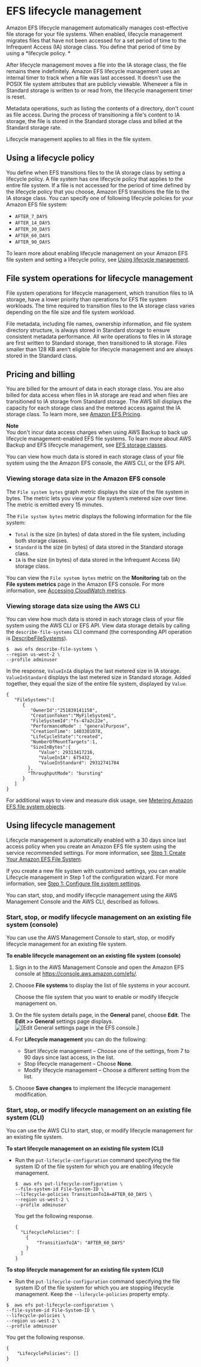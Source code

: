 # EFS lifecycle management<a name="lifecycle-management-efs"></a>

Amazon EFS lifecycle management automatically manages cost\-effective file storage for your file systems\. When enabled, lifecycle management migrates files that have not been accessed for a set period of time to the Infrequent Access \(IA\) storage class\. You define that period of time by using a *lifecycle policy\. *

After lifecycle management moves a file into the IA storage class, the file remains there indefinitely\. Amazon EFS lifecycle management uses an internal timer to track when a file was last accessed\. It doesn't use the POSIX file system attributes that are publicly viewable\. Whenever a file in Standard storage is written to or read from, the lifecycle management timer is reset\. 

Metadata operations, such as listing the contents of a directory, don't count as file access\. During the process of transitioning a file's content to IA storage, the file is stored in the Standard storage class and billed at the Standard storage rate\. 

Lifecycle management applies to all files in the file system\.

## Using a lifecycle policy<a name="lifecycle-policy"></a>

You define when EFS transitions files to the IA storage class by setting a lifecycle policy\. A file system has one lifecycle policy that applies to the entire file system\. If a file is not accessed for the period of time defined by the lifecycle policy that you choose, Amazon EFS transitions the file to the IA storage class\. You can specify one of following lifecycle policies for your Amazon EFS file system: 
+ `AFTER_7_DAYS`
+  `AFTER_14_DAYS` 
+  `AFTER_30_DAYS` 
+  `AFTER_60_DAYS` 
+  `AFTER_90_DAYS` 

To learn more about enabling lifecycle management on your Amazon EFS file system and setting a lifecycle policy, see [Using lifecycle management](#enable-lifecycle-management)\. 

## File system operations for lifecycle management<a name="metadata"></a>

File system operations for lifecycle management, which transition files to IA storage, have a lower priority than operations for EFS file system workloads\. The time required to transition files to the IA storage class varies depending on the file size and file system workload\. 

File metadata, including file names, ownership information, and file system directory structure, is always stored in Standard storage to ensure consistent metadata performance\. All write operations to files in IA storage are first written to Standard storage, then transitioned to IA storage\. Files smaller than 128 KB aren't eligible for lifecycle management and are always stored in the Standard class\. 

## Pricing and billing<a name="billing"></a>

You are billed for the amount of data in each storage class\. You are also billed for data access when files in IA storage are read and when files are transitioned to IA storage from Standard storage\. The AWS bill displays the capacity for each storage class and the metered access against the IA storage class\. To learn more, see [Amazon EFS Pricing](https://aws.amazon.com/efs/pricing)\.

**Note**  
You don't incur data access charges when using AWS Backup to back up lifecycle management\-enabled EFS file systems\. To learn more about AWS Backup and EFS lifecycle management, see [EFS storage classes](awsbackup.md#backups-storage-classes)\.

You can view how much data is stored in each storage class of your file system using the the Amazon EFS console, the AWS CLI, or the EFS API\.

### Viewing storage data size in the Amazon EFS console<a name="billing-metric"></a>

The `File system bytes` graph metric displays the size of the file system in bytes\. The metric lets you view your file system’s metered size over time\. The metric is emitted every 15 minutes\.

The `File system bytes` metric displays the following information for the file system:
+ `Total` is the size \(in bytes\) of data stored in the file system, including both storage classes\.
+ `Standard` is the size \(in bytes\) of data stored in the Standard storage class\.
+ `IA` is the size \(in bytes\) of data stored in the Infrequent Access \(IA\) storage class\.

You can view the `File system bytes` metric on the **Monitoring** tab on the **File system metrics** page in the Amazon EFS console\. For more information, see [Accessing CloudWatch metrics](accessingmetrics.md)\.

### Viewing storage data size using the AWS CLI<a name="billing-cli"></a>

You can view how much data is stored in each storage class of your file system using the AWS CLI or EFS API\. View data storage details by calling the `describe-file-systems` CLI command \(the corresponding API operation is [DescribeFileSystems](API_DescribeFileSystems.md)\)\.

```
$  aws efs describe-file-systems \
--region us-west-2 \
--profile adminuser
```

In the response, `ValueInIA` displays the last metered size in IA storage\. `ValueInStandard` displays the last metered size in Standard storage\. Added together, they equal the size of the entire file system, displayed by `Value`\.

```
{
   "FileSystems":[
      {
         "OwnerId":"251839141158",
         "CreationToken":"MyFileSystem1",
         "FileSystemId":"fs-47a2c22e",
         "PerformanceMode" : "generalPurpose",
         "CreationTime": 1403301078,
         "LifeCycleState":"created",
         "NumberOfMountTargets":1,
         "SizeInBytes":{
            "Value": 29313417216,
            "ValueInIA": 675432,
            "ValueInStandard": 29312741784
        },
        "ThroughputMode": "bursting"
      }
   ]
}
```

For additional ways to view and measure disk usage, see [Metering Amazon EFS file system objects](metered-sizes.md#metered-sizes-fs-objects)\.

## Using lifecycle management<a name="enable-lifecycle-management"></a>

Lifecycle management is automatically enabled with a 30 days since last access policy when you create an Amazon EFS file system using the service recommended settings\. For more information, see [Step 1: Create Your Amazon EFS File System](gs-step-two-create-efs-resources.md)\.

If you create a new file system with customized settings, you can enable Lifecycle management in Step 1 of the configuration wizard\. For more information, see [Step 1: Configure file system settings](creating-using-create-fs.md#config-file-system-settings)\.

You can start, stop, and modify lifecycle management using the AWS Management Console and the AWS CLI, described as follows\.

### Start, stop, or modify lifecycle management on an existing file system \(console\)<a name="console2-enable-lifemgnt-filesystem"></a>

You can use the AWS Management Console to start, stop, or modify lifecycle management for an existing file system\.

**To enable lifecycle management on an existing file system \(console\)**

1. Sign in to the AWS Management Console and open the Amazon EFS console at [ https://console\.aws\.amazon\.com/efs/](https://console.aws.amazon.com/efs/)\.

1. Choose **File systems** to display the list of file systems in your account\.

   Choose the file system that you want to enable or modify lifecycle management on\. 

1. On the file system details page, in the **General** panel, choose **Edit**\. The **Edit >> General** settings page displays\.  
![\[Edit General settings page in the EFS console.\]](http://docs.aws.amazon.com/efs/latest/ug/images/console2-lifecycle-mgnt.png)

1. For **Lifecycle management** you can do the following:
   + Start lifecycle management – Choose one of the settings, from 7 to 90 days since last access, in the list\.
   + Stop lifecycle management – Choose **None**\.
   + Modify lifecycle management – Choose a different setting from the list\.

1. Choose **Save changes** to implement the lifecycle management modification\.

### Start, stop, or modify lifecycle management on an existing file system \(CLI\)<a name="lifecycle-mgnt-cli"></a>

You can use the AWS CLI to start, stop, or modify lifecycle management for an existing file system\.

**To start lifecycle management on an existing file system \(CLI\)**
+ Run the `put-lifecycle-configuration` command specifying the file system ID of the file system for which you are enabling lifecycle management\.

  ```
  $  aws efs put-lifecycle-configuration \
  --file-system-id File-System-ID \
  --lifecycle-policies TransitionToIA=AFTER_60_DAYS \
  --region us-west-2 \
  --profile adminuser
  ```

  You get the following response\.

  ```
  {
    "LifecyclePolicies": [
      {
          "TransitionToIA": "AFTER_60_DAYS"
      }
    ]
  }
  ```

**To stop lifecycle management for an existing file system \(CLI\)**
+  Run the `put-lifecycle-configuration` command specifying the file system ID of the file system for which you are stopping lifecycle management\. Keep the `--lifecycle-policies` property empty\.

  ```
  $  aws efs put-lifecycle-configuration \
  --file-system-id File-System-ID \
  --lifecycle-policies \
  --region us-west-2 \
  --profile adminuser
  ```

  You get the following response\.

  ```
  {
      "LifecyclePolicies": []
  }
  ```
